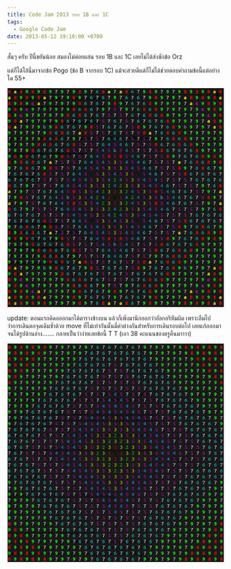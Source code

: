 ```yaml
---
title: Code Jam 2013 รอบ 1B และ 1C
tags:
  - Google Code Jam
date: 2013-05-12 19:10:00 +0700
---
```


สั้นๆ ครับ ปีนี้ขยันน้อย สมองไม่ค่อยแล่น รอบ 1B และ 1C เลยไม่ได้ส่งซักข้อ Orz

แต่ก็ได้ไอ้นี่มาจากข้อ Pogo (ข้อ B จากรอบ 1C) แม้จะสวยดีแต่ก็ไม่ได้ช่วยตอบคำถามข้อนี้แต่อย่างใด 55+

![](/images/algorithm/pogo/distant.png)

update: ตอนแรกคิดอออกมาได้ตารางข้างบน แล้วก็เพิ่งมานึกออกว่าอัลกอริทึมผิด เพราะลืมไปว่าการเดินตกจุดเดิมซ้ำด้วย move ที่ไม่เท่ากันนั้นมี่ค่าต่างกันสำหรับการเดินรอบต่อไป เลยแก้ออกมาจนได้รูปด้านล่าง....... กลายเป็นว่าง่ายเลยข้อนี้ T T (เอา 38 คะแนนของตรูคืนมาาาา)

![](/images/algorithm/pogo/distant-fixed.png)
